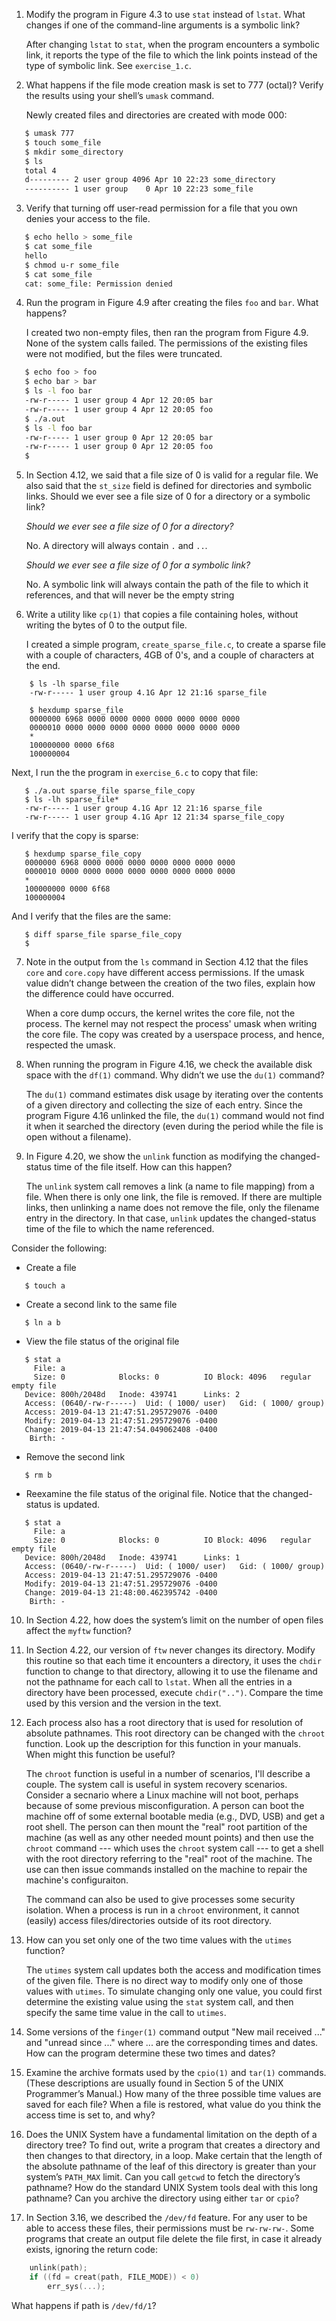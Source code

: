 1. Modify the program in Figure 4.3 to use `stat` instead of `lstat`. What
   changes if one of the command-line arguments is a symbolic link?

   After changing `lstat` to `stat`, when the program encounters a symbolic
   link, it reports the type of the file to which the link points instead
   of the type of symbolic link.  See `exercise_1.c`.

2. What happens if the file mode creation mask is set to 777 (octal)? Verify
   the results using your shell’s `umask` command.

   Newly created files and directories are created with mode 000:

```bash
   $ umask 777
   $ touch some_file
   $ mkdir some_directory
   $ ls
   total 4
   d--------- 2 user group 4096 Apr 10 22:23 some_directory
   ---------- 1 user group    0 Apr 10 22:23 some_file
```

3. Verify that turning off user-read permission for a file that you own denies
   your access to the file.

```bash
   $ echo hello > some_file
   $ cat some_file
   hello
   $ chmod u-r some_file
   $ cat some_file
   cat: some_file: Permission denied
```

4. Run the program in Figure 4.9 after creating the files `foo` and `bar`.
   What happens?

   I created two non-empty files, then ran the program from Figure 4.9.
   None of the system calls failed.  The permissions of the existing files
   were not modified, but the files were truncated.

```bash
   $ echo foo > foo
   $ echo bar > bar
   $ ls -l foo bar
   -rw-r----- 1 user group 4 Apr 12 20:05 bar
   -rw-r----- 1 user group 4 Apr 12 20:05 foo
   $ ./a.out
   $ ls -l foo bar
   -rw-r----- 1 user group 0 Apr 12 20:05 bar
   -rw-r----- 1 user group 0 Apr 12 20:05 foo
   $
```

5. In Section 4.12, we said that a file size of 0 is valid for a regular file.
   We also said that the `st_size` field is defined for directories and
   symbolic links. Should we ever see a file size of 0 for a directory or a
   symbolic link?

   _Should we ever see a file size of 0 for a directory?_

   No. A directory will always contain `.` and `..`.
   
   _Should we ever see a file size of 0 for a symbolic link?_

   No. A symbolic link will always contain the path of the file to which
   it references, and that will never be the empty string

6. Write a utility like `cp(1)` that copies a file containing holes, without
   writing the bytes of 0 to the output file.

   I created a simple program, `create_sparse_file.c`, to create a sparse file
   with a couple of characters, 4GB of 0's, and a couple of characters at the
   end.

```
    $ ls -lh sparse_file
    -rw-r----- 1 user group 4.1G Apr 12 21:16 sparse_file

    $ hexdump sparse_file
    0000000 6968 0000 0000 0000 0000 0000 0000 0000
    0000010 0000 0000 0000 0000 0000 0000 0000 0000
    *
    100000000 0000 6f68
    100000004
```

Next, I run the the program in `exercise_6.c` to copy that file:

```
   $ ./a.out sparse_file sparse_file_copy
   $ ls -lh sparse_file*
   -rw-r----- 1 user group 4.1G Apr 12 21:16 sparse_file
   -rw-r----- 1 user group 4.1G Apr 12 21:34 sparse_file_copy
```

I verify that the copy is sparse:

```
   $ hexdump sparse_file_copy
   0000000 6968 0000 0000 0000 0000 0000 0000 0000
   0000010 0000 0000 0000 0000 0000 0000 0000 0000
   *
   100000000 0000 6f68
   100000004
```

And I verify that the files are the same:

```
   $ diff sparse_file sparse_file_copy
   $
```

7. Note in the output from the `ls` command in Section 4.12 that the files
   `core` and `core.copy` have different access permissions. If the umask
   value didn’t change between the creation of the two files, explain how the
   difference could have occurred.

   When a core dump occurs, the kernel writes the core file, not the process.
   The kernel may not respect the process' umask when writing the core file.
   The copy was created by a userspace process, and hence, respected the
   umask.

8. When running the program in Figure 4.16, we check the available disk space
   with the `df(1)` command. Why didn’t we use the `du(1)` command?

   The `du(1)` command estimates disk usage by iterating over the contents
   of a given directory and collecting the size of each entry.  Since the
   program Figure 4.16 unlinked the file, the `du(1)` command would not find
   it when it searched the directory (even during the period while the file
   is open without a filename).

9. In Figure 4.20, we show the `unlink` function as modifying the changed-status
   time of the file itself. How can this happen?

   The `unlink` system call removes a link (a name to file mapping) from a
   file.  When there is only one link, the file is removed.  If there are
   multiple links, then unlinking a name does not remove the file, only the
   filename entry in the directory.  In that case, `unlink` updates the
   changed-status time of the file to which the name referenced.

Consider the following:

   * Create a file

```
   $ touch a
```

   * Create a second link to the same file

```
   $ ln a b
```

   *  View the file status of the original file

```
   $ stat a
     File: a
     Size: 0         	Blocks: 0          IO Block: 4096   regular empty file
   Device: 800h/2048d	Inode: 439741      Links: 2
   Access: (0640/-rw-r-----)  Uid: ( 1000/ user)   Gid: ( 1000/ group)
   Access: 2019-04-13 21:47:51.295729076 -0400
   Modify: 2019-04-13 21:47:51.295729076 -0400
   Change: 2019-04-13 21:47:54.049062408 -0400
    Birth: -
```

   * Remove the second link

```
   $ rm b
```

   * Reexamine the file status of the original file.  Notice that the
     changed-status is updated.

```
   $ stat a
     File: a
     Size: 0         	Blocks: 0          IO Block: 4096   regular empty file
   Device: 800h/2048d	Inode: 439741      Links: 1
   Access: (0640/-rw-r-----)  Uid: ( 1000/ user)   Gid: ( 1000/ group)
   Access: 2019-04-13 21:47:51.295729076 -0400
   Modify: 2019-04-13 21:47:51.295729076 -0400
   Change: 2019-04-13 21:48:00.462395742 -0400
    Birth: -
```

10. In Section 4.22, how does the system’s limit on the number of open files
    affect the `myftw` function?

11. In Section 4.22, our version of `ftw` never changes its directory. Modify
    this routine so that each time it encounters a directory, it uses the
    `chdir` function to change to that directory, allowing it to use the
    filename and not the pathname for each call to `lstat`. When all the
    entries in a directory have been processed, execute `chdir("..")`.
    Compare the time used by this version and the version in the text.

12. Each process also has a root directory that is used for resolution of
    absolute pathnames. This root directory can be changed with the `chroot`
    function. Look up the description for this function in your manuals.
    When might this function be useful?

    The `chroot` function is useful in a number of scenarios, I'll describe a
    couple.  The system call is useful in system recovery scenarios.  Consider
    a secnario where a Linux machine will not boot, perhaps because of some
    previous misconfiguration.  A person can boot the machine off of some
    external bootable media (e.g., DVD, USB) and get a root shell.  The person
    can then mount the "real" root partition of the machine (as well as any
    other needed mount points) and then use the `chroot` command --- which
    uses the `chroot` system call --- to get a shell with the root directory
    referring to the "real" root of the machine.  The use can then issue
    commands installed on the machine to repair the machine's configuraiton.

    The command can also be used to give processes some security isolation.
    When a process is run in a `chroot` environment, it cannot (easily) access
    files/directories outside of its root directory.

13. How can you set only one of the two time values with the `utimes` function?

    The `utimes` system call updates both the access and modification times
    of the given file.  There is no direct way to modify only one of those
    values with `utimes`.  To simulate changing only one value, you could
    first determine the existing value using the `stat` system call, and
    then specify the same time value in the call to `utimes`.

14. Some versions of the `finger(1)` command output "New mail received ..."
    and "unread since ..." where ... are the corresponding times and dates.
    How can the program determine these two times and dates?

15. Examine the archive formats used by the `cpio(1)` and `tar(1)` commands.
    (These descriptions are usually found in Section 5 of the UNIX Programmer’s
    Manual.) How many of the three possible time values are saved for each
    file? When a file is restored, what value do you think the access time
    is set to, and why?

16. Does the UNIX System have a fundamental limitation on the depth of a
    directory tree? To find out, write a program that creates a directory and
    then changes to that directory, in a loop. Make certain that the length of
    the absolute pathname of the leaf of this directory is greater than your
    system’s `PATH_MAX` limit. Can you call `getcwd` to fetch the directory’s
    pathname? How do the standard UNIX System tools deal with this long
    pathname? Can you archive the directory using either `tar` or `cpio`?

17. In Section 3.16, we described the `/dev/fd` feature. For any user to be
    able to access these files, their permissions must be `rw-rw-rw-`. Some
    programs that create an output file delete the file first, in case it
    already exists, ignoring the return code:

```c
    unlink(path);
    if ((fd = creat(path, FILE_MODE)) < 0)
    	err_sys(...);
```

   What happens if path is `/dev/fd/1`?
